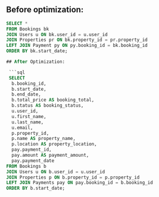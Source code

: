 
## Before optimization:

```sql
SELECT *
FROM Bookings bk
JOIN Users u ON bk.user_id = u.user_id
JOIN Properties pr ON bk.property_id = pr.property_id
LEFT JOIN Payment py ON py.booking_id = bk.booking_id
ORDER BY bk.start_date;

## After Optimization:

 ```sql
 SELECT
  b.booking_id,
  b.start_date,
  b.end_date,
  b.total_price AS booking_total,
  b.status AS booking_status,
  u.user_id,
  u.first_name,
  u.last_name,
  u.email,
  p.property_id,
  p.name AS property_name,
  p.location AS property_location,
  pay.payment_id,
  pay.amount AS payment_amount,
  pay.payment_date
FROM Bookings b
JOIN Users u ON b.user_id = u.user_id
JOIN Properties p ON b.property_id = p.property_id
LEFT JOIN Payments pay ON pay.booking_id = b.booking_id
ORDER BY b.start_date;
```
